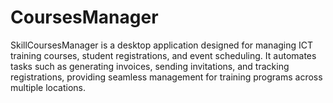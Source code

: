 # CoursesManager
SkillCoursesManager is a desktop application designed for managing ICT training courses, student registrations, and event scheduling. It automates tasks such as generating invoices, sending invitations, and tracking registrations, providing seamless management for training programs across multiple locations.
